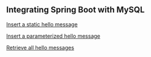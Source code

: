 ## Integrating Spring Boot with MySQL

[Insert a static hello message](http://cs5200-summer2018-karmelich.us-east-1.elasticbeanstalk.com/api/hello/insert)

[Insert a parameterized hello message](http://cs5200-summer2018-karmelich.us-east-1.elasticbeanstalk.com/api/hello/insert/Some%20paramatized%20message)

[Retrieve all hello messages](http://cs5200-summer2018-karmelich.us-east-1.elasticbeanstalk.com/api/hello/select/all)